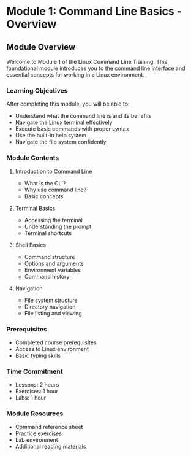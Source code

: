 # Module 1: Command Line Basics - Overview

## Module Overview
Welcome to Module 1 of the Linux Command Line Training. This foundational module introduces you to the command line interface and essential concepts for working in a Linux environment.

### Learning Objectives
After completing this module, you will be able to:
- Understand what the command line is and its benefits
- Navigate the Linux terminal effectively
- Execute basic commands with proper syntax
- Use the built-in help system
- Navigate the file system confidently

### Module Contents
1. Introduction to Command Line
   - What is the CLI?
   - Why use command line?
   - Basic concepts

2. Terminal Basics
   - Accessing the terminal
   - Understanding the prompt
   - Terminal shortcuts

3. Shell Basics
   - Command structure
   - Options and arguments
   - Environment variables
   - Command history

4. Navigation
   - File system structure
   - Directory navigation
   - File listing and viewing

### Prerequisites
- Completed course prerequisites
- Access to Linux environment
- Basic typing skills

### Time Commitment
- Lessons: 2 hours
- Exercises: 1 hour
- Labs: 1 hour

### Module Resources
- Command reference sheet
- Practice exercises
- Lab environment
- Additional reading materials